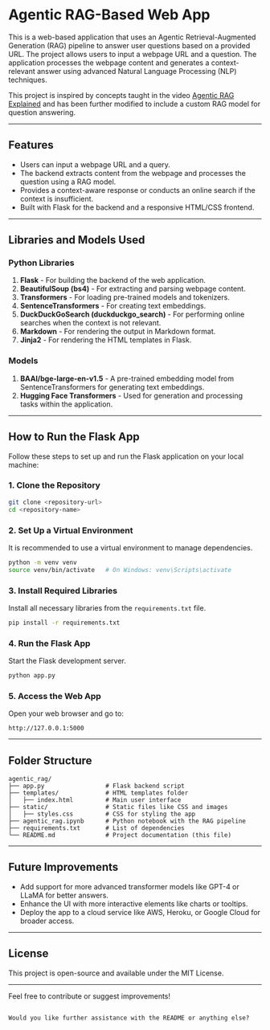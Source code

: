 # Agentic RAG-Based Web App  

This is a web-based application that uses an Agentic Retrieval-Augmented Generation (RAG) pipeline to answer user questions based on a provided URL. The project allows users to input a webpage URL and a question. The application processes the webpage content and generates a context-relevant answer using advanced Natural Language Processing (NLP) techniques.

This project is inspired by concepts taught in the video [Agentic RAG Explained](https://youtu.be/LzG_Vkd30Kg?si=Nzav1MMhRJtvksNf) and has been further modified to include a custom RAG model for question answering.

---

## Features  
- Users can input a webpage URL and a query.  
- The backend extracts content from the webpage and processes the question using a RAG model.  
- Provides a context-aware response or conducts an online search if the context is insufficient.  
- Built with Flask for the backend and a responsive HTML/CSS frontend.

---

## Libraries and Models Used  

### **Python Libraries**  
1. **Flask** - For building the backend of the web application.  
2. **BeautifulSoup (bs4)** - For extracting and parsing webpage content.  
3. **Transformers** - For loading pre-trained models and tokenizers.  
4. **SentenceTransformers** - For creating text embeddings.  
5. **DuckDuckGoSearch (duckduckgo_search)** - For performing online searches when the context is not relevant.  
6. **Markdown** - For rendering the output in Markdown format.  
7. **Jinja2** - For rendering the HTML templates in Flask.

### **Models**  
1. **BAAI/bge-large-en-v1.5** - A pre-trained embedding model from SentenceTransformers for generating text embeddings.  
2. **Hugging Face Transformers** - Used for generation and processing tasks within the application.  

---

## How to Run the Flask App  

Follow these steps to set up and run the Flask application on your local machine:

### **1. Clone the Repository**  
```bash
git clone <repository-url>
cd <repository-name>
```

### **2. Set Up a Virtual Environment**  
It is recommended to use a virtual environment to manage dependencies.  
```bash
python -m venv venv
source venv/bin/activate   # On Windows: venv\Scripts\activate
```

### **3. Install Required Libraries**  
Install all necessary libraries from the `requirements.txt` file.  
```bash
pip install -r requirements.txt
```

### **4. Run the Flask App**  
Start the Flask development server.  
```bash
python app.py
```

### **5. Access the Web App**  
Open your web browser and go to:  
```
http://127.0.0.1:5000
```

---

## Folder Structure  

```
agentic_rag/
├── app.py                 # Flask backend script  
├── templates/             # HTML templates folder  
│   ├── index.html         # Main user interface  
├── static/                # Static files like CSS and images  
│   ├── styles.css         # CSS for styling the app  
├── agentic_rag.ipynb      # Python notebook with the RAG pipeline  
├── requirements.txt       # List of dependencies  
└── README.md              # Project documentation (this file)  
```

---

## Future Improvements  
- Add support for more advanced transformer models like GPT-4 or LLaMA for better answers.  
- Enhance the UI with more interactive elements like charts or tooltips.  
- Deploy the app to a cloud service like AWS, Heroku, or Google Cloud for broader access.

---

## License  
This project is open-source and available under the MIT License.  

---

Feel free to contribute or suggest improvements!
```  

Would you like further assistance with the README or anything else?

